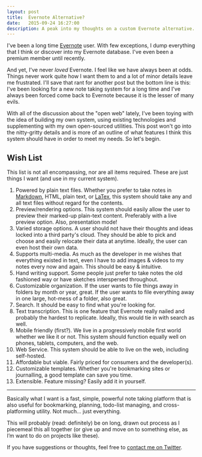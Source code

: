 ```yaml
---
layout: post
title:  Evernote Alternative?
date:   2015-09-24 16:27:00
description: A peak into my thoughts on a custom Evernote alternative.
---
```


I've been a long time [Evernote][en] user. With few exceptions, I dump everything that I think or discover into my Evernote database. I've even been a premium member until recently.

And yet, I've never *loved* Evernote. I feel like we have always been at odds. Things never work quite how I want them to and a lot of minor details leave me frustrated. I'll save that rant for another post but the bottom line is this: I've been looking for a new note taking system for a long time and I've always been forced come back to Evernote because it is the lesser of many evils.

With all of the discussion about the "open web" lately, I've been toying with the idea of building my own system, using existing technologies and supplementing with my own open-sourced utilities. This post won't go into the nitty-gritty details and is more of an outline of what features I think this system should have in order to meet my needs. So let's begin.

## Wish List

This list is not all encompassing, nor are all items required. These are just things I want (and use in my current system).

1. Powered by plain text files. Whether you prefer to take notes in [Markdown][md], HTML, plain text, or [LaTex][ltx], this system should take any and all text files without regard for the contents.
2. Preview/rendering options. This system should easily allow the user to preview their marked-up plain-text content. Preferably with a live preview option. Also, presentation mode!
3. Varied storage options. A user should not have their thoughts and ideas locked into a third party's cloud. They should be able to pick and choose and easily relocate their data at anytime. Ideally, the user can even host their own data.
4. Supports multi-media. As much as the developer in me wishes that everything existed in text, even I have to add images & videos to my notes every now and again. This should be easy & intuitive.
5. Hand writing support. Some people just prefer to take notes the old fashioned way or have sketches interspersed throughout.
6. Customizable organization. If the user wants to file things away in folders by month or year, great. If the user wants to file everything away in one large, hot-mess of a folder, also great.
7. Search. It should be easy to find what you're looking for.
8. Text transcription. This is one feature that Evernote really nailed and probably the hardest to replicate. Ideally, this would tie in with search as well.
9. Mobile friendly (first?). We live in a progressively mobile first world whether we like it or not. This system should function equally well on phones, tablets, computers, and the web.
10. Web Service. This system should be able to live on the web, including self-hosted.
11. Affordable but viable. Fairly priced for consumers and the developer(s).
12. Customizable templates. Whether you're bookmarking sites or journalling, a good template can save you time.
13. Extensible. Feature missing? Easily add it in yourself.

----

Basically what I want is a fast, simple, powerful note taking platform that is also useful for bookmarking, planning, todo-list managing, and cross-platforming utility. Not much... just everything.

This will probably (read: definitely) be on long, drawn out process as I piecemeal this all together (or give up and move on to something else, as I’m want to do on projects like these).

If you have suggestions or thoughts, feel free to [contact me on Twitter](https://twitter.com/blakemerryman).



[en]: https://evernote.com/
[md]: http://daringfireball.net/projects/markdown/
[ltx]: https://en.wikipedia.org/wiki/LaTeX
